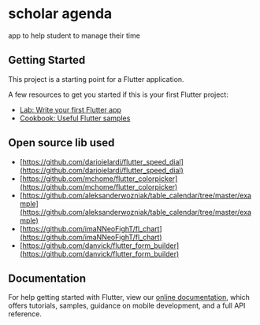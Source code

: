 # scholar agenda

app to help student to manage their time

## Getting Started

This project is a starting point for a Flutter application.

A few resources to get you started if this is your first Flutter project:

- [Lab: Write your first Flutter app](https://flutter.dev/docs/get-started/codelab)
- [Cookbook: Useful Flutter samples](https://flutter.dev/docs/cookbook)



## Open source lib used
- [https://github.com/darioielardi/flutter_speed_dial](https://github.com/darioielardi/flutter_speed_dial)
- [https://github.com/mchome/flutter_colorpicker](https://github.com/mchome/flutter_colorpicker)
- [https://github.com/aleksanderwozniak/table_calendar/tree/master/example](https://github.com/aleksanderwozniak/table_calendar/tree/master/example)
- [https://github.com/imaNNeoFighT/fl_chart](https://github.com/imaNNeoFighT/fl_chart)
- [https://github.com/danvick/flutter_form_builder](https://github.com/danvick/flutter_form_builder)

## Documentation
For help getting started with Flutter, view our
[online documentation](https://flutter.dev/docs), which offers tutorials,
samples, guidance on mobile development, and a full API reference.
